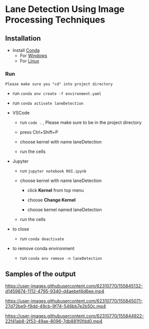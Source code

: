 # Lane Detection Using Image Processing Techniques

## Installation

* Install [Conda](https://docs.conda.io/projects/conda/en/latest/user-guide/install/index.html)
  * For [Windows](https://docs.conda.io/projects/conda/en/latest/user-guide/install/windows.html)
  * For [Linux](https://docs.conda.io/projects/conda/en/latest/user-guide/install/linux.html)

### Run

`Please make sure you "cd" into project directory`

* run `conda env create -f environment.yaml`

* run `conda activate laneDetection`

* VSCode
  * run `code .` , Please make sure to be in the project directory
  
  * press Ctrl+Shift+P
  
  * choose kernel with name laneDetection
  
  * run the cells

* Jupyter
  * run `jupyter notebook ROI.ipynb`

  * choose kernel with name laneDetection
    * click **Kernel** from top menu

    * choose **Change Kernel**

    * choose kernel named laneDetection

  * run the cells

* to close
  * run `conda deactivate`
* to remove conda environment
  * run `conda env remove -n laneDetection`
## Samples of the output

https://user-images.githubusercontent.com/62310770/155845132-d1459874-1112-4795-9340-d4aebef4d6ee.mp4

https://user-images.githubusercontent.com/62310770/155845071-27d72be9-f9dd-49cb-9f74-546bb7e2b50c.mp4

https://user-images.githubusercontent.com/62310770/155844922-22f41ab8-2f53-49ae-8096-7db881f0fdd0.mp4



